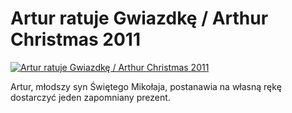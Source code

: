 Artur ratuje Gwiazdkę / Arthur Christmas 2011 
=============
[![Artur ratuje Gwiazdkę / Arthur Christmas 2011 ](http://vidos.pl/images/player.gif)](http://vidos.pl/artur-ratuje-gwiazdke-arthur-christmas-2011)

 Artur, młodszy syn Świętego Mikołaja, postanawia na własną rękę dostarczyć jeden zapomniany prezent.
